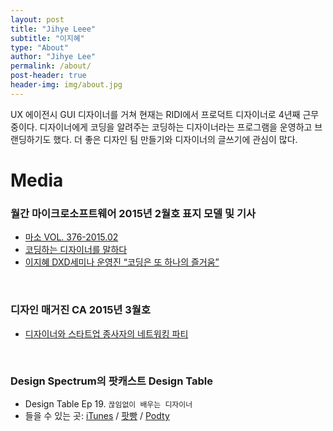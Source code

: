 ```yaml
---
layout: post
title: "Jihye Leee"
subtitle: "이지혜"
type: "About"
author: "Jihye Lee"
permalink: /about/
post-header: true
header-img: img/about.jpg
---
```


UX 에이전시 GUI 디자이너를 거쳐 현재는 RIDI에서 프로덕트 디자이너로 4년째 근무 중이다. 디자이너에게 코딩을 알려주는 코딩하는 디자이너라는 프로그램을 운영하고 브랜딩하기도 했다. 더 좋은 디자인 팀 만들기와 디자이너의 글쓰기에 관심이 많다.

# Media

### 월간 마이크로소프트웨어 2015년 2월호 표지 모델 및 기사

- [마소 VOL. 376-2015.02](https://www.imaso.co.kr/archives/458)
- [코딩하는 디자이너를 말하다](http://14.49.34.137/?p=3216)
- [이지혜 DXD세미나 운영진 “코딩은 또 하나의 즐거움”](http://14.49.34.137/?p=3207)

<br />

### 디자인 매거진 CA 2015년 3월호

- [디자이너와 스타트업 종사자의 네트워킹 파티](http://cakorea.com/archives/2779)

<br />

### Design Spectrum의 팟캐스트 Design Table

- Design Table Ep 19. `끊임없이 배우는 디자이너`
- 들을 수 있는 곳: [iTunes](http://itun.es/kr/i6TOib.c) / [팟빵](http://www.podbbang.com/ch/13590) / [Podty](https://www.podty.me/cast/174282)

<br />